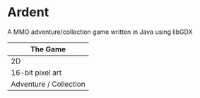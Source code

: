 # Ardent
A MMO adventure/collection game written in Java using libGDX

| The Game               |
| ---------------------- |
| 2D                     |
| 16-bit pixel art       |
| Adventure / Collection |